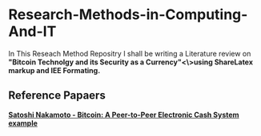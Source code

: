 # Research-Methods-in-Computing-And-IT

<p>
In This Reseach Method Repositry I shall be writing a Literature review on <b>"Bitcoin Technolgy and its Security as a Currency"<\>using ShareLatex markup and IEE Formating.
<p>

<h2>Reference Papaers</h2>
<a href="https://bitcoin.org/bitcoin.pdf">Satoshi Nakamoto - Bitcoin: A Peer-to-Peer Electronic Cash System</a>
<a href="">example</a>


